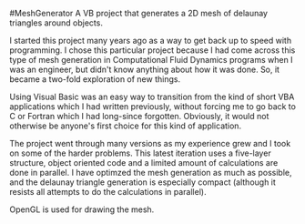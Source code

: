 #MeshGenerator
A VB project that generates a 2D mesh of delaunay triangles around objects.

I started this project many years ago as a way to get back up to speed with programming. I chose this particular project because I had come across this type of mesh generation
in Computational Fluid Dynamics programs when I was an engineer, but didn't know anything about how it was done. So, it became a two-fold exploration of new things.

Using Visual Basic was an easy way to transition from the kind of short VBA applications which I had written previously, without forcing me to go back to
C or Fortran which I had long-since forgotten. Obviously, it would not otherwise be anyone's first choice for this kind of application.

The project went through many versions as my experience grew and I took on some of the harder problems. This latest iteration uses a five-layer structure,
object oriented code and a limited amount of calculations are done in parallel. I have optimzed the mesh generation as much as possible, and the delaunay triangle
generation is especially compact (although it resists all attempts to do the calculations in parallel).

OpenGL is used for drawing the mesh.
